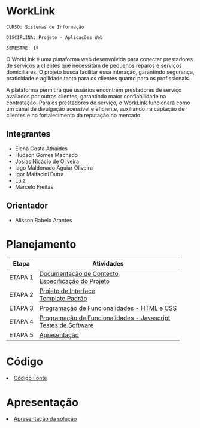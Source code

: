 # WorkLink

`CURSO: Sistemas de Informação`

`DISCIPLINA: Projeto - Aplicações Web`

`SEMESTRE: 1º`

O WorkLink é uma plataforma web desenvolvida para conectar prestadores de serviços a clientes que necessitam de pequenos reparos e serviços domiciliares. O projeto busca facilitar essa interação, garantindo segurança, praticidade e agilidade tanto para os clientes quanto para os profissionais.

A plataforma permitirá que usuários encontrem prestadores de serviço avaliados por outros clientes, garantindo maior confiabilidade na contratação. Para os prestadores de serviço, o WorkLink funcionará como um canal de divulgação acessível e eficiente, auxiliando na captação de clientes e no fortalecimento da reputação no mercado.

## Integrantes

* Elena Costa Athaides
* Hudson Gomes Machado
* Josias Nicácio de Oliveira
* Iago Maldonado Aguiar Oliveira
* Igor Malfacini Dutra
* Luiz
* Marcelo Freitas


## Orientador

* Alisson Rabelo Arantes

# Planejamento

| Etapa         | Atividades |
|  :----:   | ----------- |
| ETAPA 1         |[Documentação de Contexto](docs/context.md) <br> [Especificação do Projeto](docs/especification.md) |
| ETAPA 2         |[Projeto de Interface](docs/interface.md) <br> [Template Padrão](docs/template.md) |
| ETAPA 3         |[Programação de Funcionalidades - HTML e CSS](docs/development.md) |
| ETAPA 4        |[Programação de Funcionalidades - Javascript](docs/development.md) <br> [Testes de Software ](docs/tests.md) |
| ETAPA 5         | [Apresentação](presentation/README.md) |

# Código

<li><a href="src/README.md"> Código Fonte</a></li>

# Apresentação

<li><a href="presentation/README.md"> Apresentação da solução</a></li>
